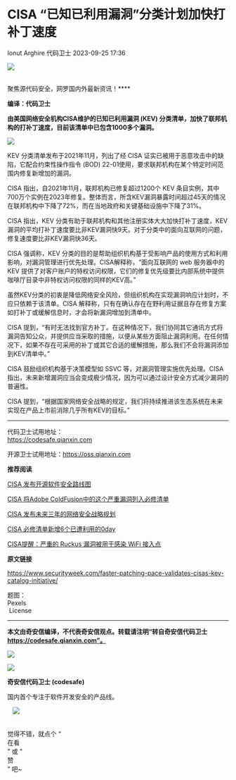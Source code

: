 #  CISA “已知已利用漏洞”分类计划加快打补丁速度   
Ionut Arghire  代码卫士   2023-09-25 17:36  
  
![](https://mmbiz.qpic.cn/mmbiz_gif/Az5ZsrEic9ot90z9etZLlU7OTaPOdibteeibJMMmbwc29aJlDOmUicibIRoLdcuEQjtHQ2qjVtZBt0M5eVbYoQzlHiaw/640?wx_fmt=gif "")  
  
   
聚焦源代码安全，网罗国内外最新资讯！****  
  
**编译：代码卫士**  
  
**由美国网络安全机构CISA维护的已知已利用漏洞 (KEV) 分类清单，加快了联邦机构的打补丁速度，目前该清单中已包含1000多个漏洞。**  
  
  
![](https://mmbiz.qpic.cn/mmbiz_png/oBANLWYScMQz6mJ1ELpM9pOibGJhWVLwq8iajKLSV3wdILPBJia0ZZwhzOJXweN0cUeTdMTuBc5HWOyCxibJwyTWJg/640?wx_fmt=png "")  
  
  
KEV 分类清单发布于2021年11月，列出了经 CISA 证实已被用于恶意攻击中的缺陷，它配合约束性操作指令 (BOD) 22-01使用，要求联邦机构在某个特定时间范围内修复新增加的漏洞。  
  
CISA 指出，自2021年11月，联邦机构已修复超过1200个 KEV 条目实例，其中700万个实例在2023年修复。整体而言，所含KEV漏洞暴露时间超过45天的情况在联邦机构中下降了72%，而在当地政府和关键基础设施中下降了31%。  
  
CISA 指出，KEV 分类有助于联邦机构和其他注册实体大大加快打补丁速度，KEV 漏洞的平均打补丁速度要比非KEV漏洞快9天。对于分类中的面向互联网的问题，修复速度要比非KEV漏洞快36天。  
  
CISA 强调称，KEV 分类的目的是帮助组织机构基于受影响产品的使用方式和利用影响，对漏洞管理进行优先处理。CISA解释称，“面向互联网的 web 服务器中的KEV 提供了对客户账户的特权访问权限，它们的修复优先级要比内部系统中提供咖啡厅目录中非特权访问权限的同样的KEV高。”  
  
虽然KEV分类的初衷是降低网络安全风险，但组织机构在实现漏洞响应计划时，不应只依赖于该清单。CISA 解释称，只有在确认存在在野利用证据且存在修复方案如打补丁或缓解信息时，才会将新漏洞增加到清单中。  
  
CISA 提到，“有时无法找到官方补丁。在这种情况下，我们协同其它通讯方式将漏洞告知公众，并提供应当采取的措施，以便从某些方面阻止漏洞利用。在任何情况下，如果不存在可采用的补丁或其它合适的缓解措施，那么我们不会将漏洞添加到KEV清单中。”  
  
CISA 鼓励组织机构基于决策模型如 SSVC 等，对漏洞管理实施优先处理。CISA 指出，未来新增漏洞应当会变成极少情况，因为可以通过设计安全方式减少漏洞的普遍性。  
  
CISA 提到，“根据国家网络安全战略的规定，我们将持续推进该生态系统在未来实现在产品上市前消除几乎所有KEV的目标。”  
  
****  
  
代码卫士试用地址：  
https://codesafe.qianxin.com  
  
开源卫士试用地址：https://oss.qianxin.com  
  
  
  
  
  
  
  
  
  
  
  
  
**推荐阅读**  
  
[CISA 发布开源软件安全路线图](http://mp.weixin.qq.com/s?__biz=MzI2NTg4OTc5Nw==&mid=2247517654&idx=1&sn=7d8162734766c1f2b28308d2eb7a3ff4&chksm=ea94b4bcdde33daadaef6eb96bca05af2bc5cd7e02a3dd802bb942bb6631bcf8a9249c342094&scene=21#wechat_redirect)  
  
  
[CISA 将Adobe ColdFusion中的这个严重漏洞列入必修清单](http://mp.weixin.qq.com/s?__biz=MzI2NTg4OTc5Nw==&mid=2247517437&idx=1&sn=561e8ad37f584120784a95e9ad1c33f4&chksm=ea94b597dde33c810a56421fadb562f0a4fbab00589ec4d11a1fb82d61b17dffcab841d4546a&scene=21#wechat_redirect)  
  
  
[CISA 发布未来三年的网络安全战略规划](http://mp.weixin.qq.com/s?__biz=MzI2NTg4OTc5Nw==&mid=2247517346&idx=2&sn=f8b8d447e22f328cdc128ed00f298e18&chksm=ea94b5c8dde33cdeddbd3761e9725004df4716bf661a331900b198c60e54ea6f61ca0918869c&scene=21#wechat_redirect)  
  
  
[CISA 必修清单新增6个已遭利用的0day](http://mp.weixin.qq.com/s?__biz=MzI2NTg4OTc5Nw==&mid=2247516831&idx=1&sn=7580dc107a14d8421aa9e835398f57ff&chksm=ea94b3f5dde33ae35faadb81cb82d8b91fdb6e527eefe52e7663db9e5d8d31e7f1dc6a0156d8&scene=21#wechat_redirect)  
  
  
[CISA提醒：严重的 Ruckus 漏洞被用于感染 WiFi 接入点](http://mp.weixin.qq.com/s?__biz=MzI2NTg4OTc5Nw==&mid=2247516487&idx=2&sn=a0bd3a1e5ae0747b856ff42a50636fa1&chksm=ea94b02ddde3393b8a0a1ef90ddb1b3ee7f686b99ca6be0fbe36815c0c1d139cd46fda753f61&scene=21#wechat_redirect)  
  
  
  
  
**原文链接**  
  
https://www.securityweek.com/faster-patching-pace-validates-cisas-kev-catalog-initiative/  
  
  
题图：  
Pexels  
 License  
  
****  
**本文由奇安信编译，不代表奇安信观点。转载请注明“转自奇安信代码卫士 https://codesafe.qianxin.com”。**  
  
  
  
  
![](https://mmbiz.qpic.cn/mmbiz_jpg/oBANLWYScMSf7nNLWrJL6dkJp7RB8Kl4zxU9ibnQjuvo4VoZ5ic9Q91K3WshWzqEybcroVEOQpgYfx1uYgwJhlFQ/640?wx_fmt=jpeg "")  
  
![](https://mmbiz.qpic.cn/mmbiz_jpg/oBANLWYScMSN5sfviaCuvYQccJZlrr64sRlvcbdWjDic9mPQ8mBBFDCKP6VibiaNE1kDVuoIOiaIVRoTjSsSftGC8gw/640?wx_fmt=jpeg "")  
  
**奇安信代码卫士 (codesafe)**  
  
国内首个专注于软件开发安全的产品线。  
  
   ![](https://mmbiz.qpic.cn/mmbiz_gif/oBANLWYScMQ5iciaeKS21icDIWSVd0M9zEhicFK0rbCJOrgpc09iaH6nvqvsIdckDfxH2K4tu9CvPJgSf7XhGHJwVyQ/640?wx_fmt=gif "")  
  
   
觉得不错，就点个 “  
在看  
” 或 "  
赞  
” 吧~  
  
